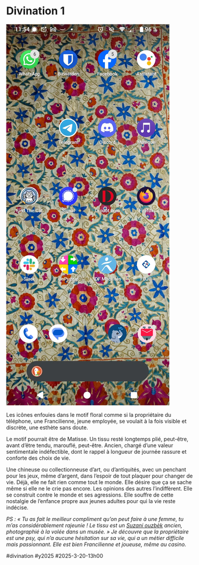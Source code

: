 # Divination 1

![phone1](_i/phone001.webp)

Les icônes enfouies dans le motif floral comme si la propriétaire du téléphone, une Francilienne, jeune employée, se voulait à la fois visible et discrète, une esthète sans doute.

Le motif pourrait être de Matisse. Un tissu resté longtemps plié, peut-être, avant d’être tendu, marouflé, peut-être. Ancien, chargé d’une valeur sentimentale indéfectible, dont le rappel à longueur de journée rassure et conforte des choix de vie.

Une chineuse ou collectionneuse d’art, ou d’antiquités, avec un penchant pour les jeux, même d’argent, dans l’espoir de tout plaquer pour changer de vie. Déjà, elle ne fait rien comme tout le monde. Elle désire que ça se sache même si elle ne le crie pas encore. Les opinions des autres l’indiffèrent. Elle se construit contre le monde et ses agressions. Elle souffre de cette nostalgie de l’enfance propre aux jeunes adultes pour qui la vie reste indécise. 

*PS : « Tu as fait le meilleur compliment qu’on peut faire à une femme, tu m’as considérablement rajeunie ! Le tissu est un [Suzani ouzbèk](https://fr.wikipedia.org/wiki/Suzani) ancien, photographié à la volée dans un musée. » Je découvre que la propriétaire est une psy, qui n’a aucune hésitation sur sa vie, qui a un métier difficile mais passionnant. Elle est bien Francilienne et joueuse, même au casino.* 

#divination #y2025 #2025-3-20-13h00
